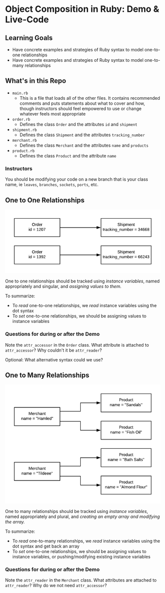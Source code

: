 # Object Composition in Ruby: Demo & Live-Code

## Learning Goals

- Have concrete examples and strategies of Ruby syntax to model one-to-one relationships
- Have concrete examples and strategies of Ruby syntax to model one-to-many relationships

## What's in this Repo

- `main.rb`
    - This is a file that loads all of the other files. It contains recommended comments and puts statements about what to cover and how, though instructors should feel empowered to use or change whatever feels most appropriate
- `order.rb`
    - Defines the class `Order` and the attributes `id` and `shipment`
- `shipment.rb`
    - Defines the class `Shipment` and the attributes `tracking_number`
- `merchant.rb`
    - Defines the class `Merchant` and the attributes `name` and `products`
- `product.rb`
    - Defines the class `Product` and the attribute `name`

### Instructors

You should be modifying your code on a new branch that is your class name, ie `leaves`, `branches`, `sockets`, `ports`, etc.

## One to One Relationships

![one-to-one relationship of order and shipment](images/one-to-one.png)

One to one relationships should be tracked using _instance variables_, named appropriately and singular, and _assigning values to them._

To summarize:

- To _read_ one-to-one relationships, we _read_ instance variables using the dot syntax
- To _set_ one-to-one relationships, we should be assigning values to instance variables

### Questions for during or after the Demo

Note the `attr_accessor` in the `Order` class. What attribute is attached to `attr_accessor`? Why couldn't it be `attr_reader`?

Optional: What alternative syntax could we use?

## One to Many Relationships

![one-to-many relationship of merchant and product](images/one-to-many.png)

One to many relationships should be tracked using _instance variables_, named appropriately and plural, and _creating an empty array and modifying the array._

To summarize:

- To _read_ one-to-many relationships, we _read_ instance variables using the dot syntax and get back an array
- To _set_ one-to-one relationships, we should be assigning values to instance variables, or pushing/modifying existing instance variables

### Questions for during or after the Demo

Note the `attr_reader` in the `Merchant` class. What attributes are attached to `attr_reader`? Why do we not need `attr_accessor`?